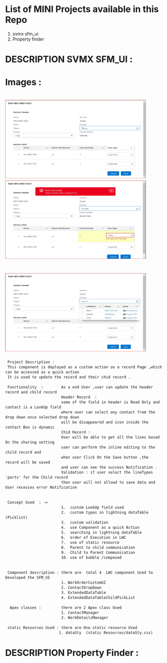 
# List of MINI  Projects available in this Repo
1. svmx sfm_ui
2. Property finder

 
# DESCRIPTION SVMX SFM_UI : 
                    
# Images : 
 # <img src="images/SfmUi.JPG" width="450" height="250" >      <img src="images/CaptureSfmUiErrorOpen.JPG" width="450" height="250" >        
 
 # <img src="images/SfmUiContactDropOpen.JPG" width="450" height="250" >     

         
              
     Project Description : 
     This component is deployed as a custom action on a record Page ,which can be accessed as a quick action 
     It is used to update the record and their chid record .
     
     Functionality  :        As a end User ,user can update the header record and child record 
                             Header Record  : 
                             some of the field in header is Read Only and contact is a LookUp field 
                             where user can select any contact from the drop down once selected drop down 
                             will be disappeared and icon inside the contact Box is dynamic 
                             Chid Record : 
                             User will be able to get all the lines based On the sharing setting 
                             user can perform the inline editing to the child record and 
                             when user Click On the Save button ,the record will be saved 
                             and user can see the success Notification .
                             Validation : if user select the lineTypes 'parts' for the Child record 
                             then user will not allowd to save data and User recevies error Notification 
                           
     
     Concept Used  : ->
                             1.  custom LookUp field used 
                             2.  custom types in lightning dataTable (Picklist)
                             3.  custom validation 
                             4.  use Component as a quick Action 
                             5.  searching in lightning dataTable 
                             6.  order of Execution in LWC
                             7.  use of static resource 
                             8.  Parent to child communication 
                             9.  Child to Parent Communication 
                             10. use of bubble /composed 
                            
 
     Component description : there are  total 4  LWC component Used to Developed the SFM_UI
                             1. WorkOrderCustomUI
                             2. ContactDropDown
                             3. ExtendedDataTable
                             4. ExtendedDataTableChildPickList
                             
      Apex classes :         there are 2 Apex class Used 
                             1. ContactManager 
                             2. WorkDetailsManager
                             
     static Resources Used : there are One static resource Used 
                            1. dataSty  (static Resources/dataSty.css)
     
     
    
    
    
# DESCRIPTION Property  Finder : 
     
     


